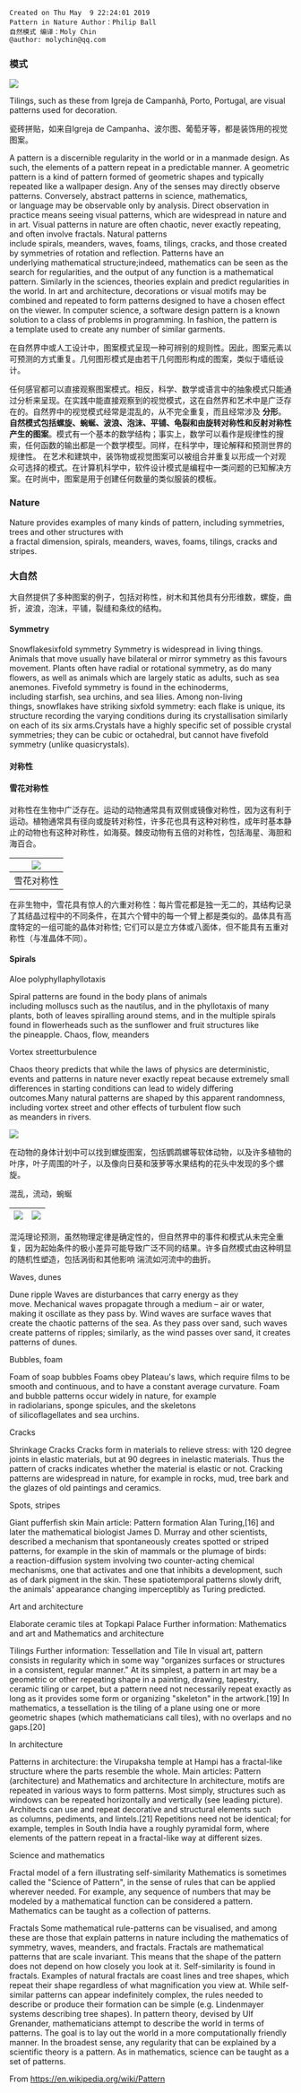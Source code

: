 ```
Created on Thu May  9 22:24:01 2019
Pattern in Nature Author：Philip Ball
自然模式 编译：Moly Chin
@author: molychin@qq.com
```

### 模式

![](res/300px-Igreja_de_Campanha_Azulejo_4.jpg)

Tilings, such as these from Igreja de Campanhã, Porto, Portugal, are visual patterns used for decoration.

瓷砖拼贴，如来自Igreja de Campanha、波尔图、葡萄牙等，都是装饰用的视觉图案。

A pattern is a discernible regularity in the world or in a manmade design. As such, the elements of a pattern repeat in a predictable manner. A geometric pattern is a kind of pattern formed of geometric shapes and typically repeated like a wallpaper design.
Any of the senses may directly observe patterns. Conversely, abstract patterns in science, mathematics, or language may be observable only by analysis. Direct observation in practice means seeing visual patterns, which are widespread in nature and in art. Visual patterns in nature are often chaotic, never exactly repeating, and often involve fractals. Natural patterns  include spirals, meanders, waves, foams, tilings, cracks, and those created by symmetries of rotation and reflection. Patterns have an underlying mathematical structure;indeed, mathematics can be seen as the search for regularities, and the output of any function is a mathematical pattern. Similarly in the sciences, theories explain and predict regularities in the world.
In art and architecture, decorations or visual motifs may be combined and repeated to form patterns designed to have a chosen effect on the viewer. In computer science, a software design pattern is a known solution to a class of problems in programming. In fashion, the pattern is a template used to create any number of similar garments.

在自然界中或人工设计中，图案模式呈现一种可辨别的规则性。因此，图案元素以可预测的方式重复。几何图形模式是由若干几何图形构成的图案，类似于墙纸设计。

任何感官都可以直接观察图案模式。相反，科学、数学或语言中的抽象模式只能通过分析来呈现。在实践中能直接观察到的视觉模式，这在自然界和艺术中是广泛存在的。自然界中的视觉模式经常是混乱的，从不完全重复，而且经常涉及 **分形**。**自然模式包括螺旋、蜿蜒、波浪、泡沫、平铺、龟裂和由旋转对称性和反射对称性产生的图案**。模式有一个基本的数学结构；事实上，数学可以看作是规律性的搜索，任何函数的输出都是一个数学模型。同样，在科学中，理论解释和预测世界的规律性。
在艺术和建筑中，装饰物或视觉图案可以被组合并重复以形成一个对观众可选择的模式。在计算机科学中，软件设计模式是编程中一类问题的已知解决方案。在时尚中，图案是用于创建任何数量的类似服装的模板。

### Nature
Nature provides examples of many kinds of pattern, including symmetries, trees and other structures with a fractal dimension, spirals, meanders, waves, foams, tilings, cracks and stripes.

### 大自然
大自然提供了多种图案的例子，包括对称性，树木和其他具有分形维数，螺旋，曲折，波浪，泡沫，平铺，裂缝和条纹的结构。

#### Symmetry
Snowflakesixfold symmetry
Symmetry is widespread in living things. Animals that move usually have bilateral or mirror symmetry as this favours movement. Plants often have radial or rotational symmetry, as do many flowers, as well as animals which are largely static as adults, such as sea anemones. Fivefold symmetry is found in the echinoderms, including starfish, sea urchins, and sea lilies.
Among non-living things, snowflakes have striking sixfold symmetry: each flake is unique, its structure recording the varying conditions during its crystallisation similarly on each of its six arms.Crystals have a highly specific set of possible crystal symmetries; they can be cubic or octahedral, but cannot have fivefold symmetry (unlike quasicrystals).

#### 对称性
#### 雪花对称性
对称性在生物中广泛存在。运动的动物通常具有双侧或镜像对称性，因为这有利于运动。植物通常具有径向或旋转对称性，许多花也具有这种对称性，成年时基本静止的动物也有这种对称性，如海葵。棘皮动物有五倍的对称性，包括海星、海胆和海百合。

|![](res/75px-Schnee1.jpg)|
|:---:|
|雪花对称性|

在非生物中，雪花具有惊人的六重对称性：每片雪花都是独一无二的，其结构记录了其结晶过程中的不同条件，在其六个臂中的每一个臂上都是类似的。晶体具有高度特定的一组可能的晶体对称性; 它们可以是立方体或八面体，但不能具有五重对称性（与准晶体不同）。

#### Spirals

Aloe polyphyllaphyllotaxis

Spiral patterns are found in the body plans of animals including molluscs such as the nautilus, and in the phyllotaxis of many plants, both of leaves spiralling around stems, and in the multiple spirals found in flowerheads such as the sunflower and fruit structures like the pineapple.
Chaos, flow, meanders

Vortex streetturbulence

Chaos theory predicts that while the laws of physics are deterministic, events and patterns in nature never exactly repeat because extremely small differences in starting conditions can lead to widely differing outcomes.Many natural patterns are shaped by this apparent randomness, including vortex street and other effects of turbulent flow such as meanders in rivers.

![](res/f019a83a7e.jpg)

在动物的身体计划中可以找到螺旋图案，包括鹦鹉螺等软体动物，以及许多植物的叶序，叶子周围的叶子，以及像向日葵和菠萝等水果结构的花头中发现的多个螺旋。


混乱，流动，蜿蜒

|![](res/b7309d2.jpg)|![](res/f3e4014.jpg)|
|:---:|:---:|

混沌理论预测，虽然物理定律是确定性的，但自然界中的事件和模式从未完全重复，因为起始条件的极小差异可能导致广泛不同的结果。许多自然模式由这种明显的随机性塑造，包括涡街和其他影响 湍流如河流中的曲折。

Waves, dunes

Dune ripple
Waves are disturbances that carry energy as they move. Mechanical waves propagate through a medium – air or water, making it oscillate as they pass by. Wind waves are surface waves that create the chaotic patterns of the sea. As they pass over sand, such waves create patterns of ripples; similarly, as the wind passes over sand, it creates patterns of dunes.

Bubbles, foam

Foam of soap bubbles
Foams obey Plateau's laws, which require films to be smooth and continuous, and to have a constant average curvature. Foam and bubble patterns occur widely in nature, for example in radiolarians, sponge spicules, and the skeletons of silicoflagellates and sea urchins.

Cracks

Shrinkage Cracks
Cracks form in materials to relieve stress: with 120 degree joints in elastic materials, but at 90 degrees in inelastic materials. Thus the pattern of cracks indicates whether the material is elastic or not. Cracking patterns are widespread in nature, for example in rocks, mud, tree bark and the glazes of old paintings and ceramics.

Spots, stripes

Giant pufferfish skin
Main article: Pattern formation
Alan Turing,[16] and later the mathematical biologist James D. Murray and other scientists, described a mechanism that spontaneously creates spotted or striped patterns, for example in the skin of mammals or the plumage of birds: a reaction-diffusion system involving two counter-acting chemical mechanisms, one that activates and one that inhibits a development, such as of dark pigment in the skin. These spatiotemporal patterns slowly drift, the animals' appearance changing imperceptibly as Turing predicted.

Art and architecture

Elaborate ceramic tiles at Topkapi Palace
Further information: Mathematics and art and Mathematics and architecture

Tilings
Further information: Tessellation and Tile
In visual art, pattern consists in regularity which in some way "organizes surfaces or structures in a consistent, regular manner." At its simplest, a pattern in art may be a geometric or other repeating shape in a painting, drawing, tapestry, ceramic tiling or carpet, but a pattern need not necessarily repeat exactly as long as it provides some form or organizing "skeleton" in the artwork.[19] In mathematics, a tessellation is the tiling of a plane using one or more geometric shapes (which mathematicians call tiles), with no overlaps and no gaps.[20]

In architecture

Patterns in architecture: the Virupaksha temple at Hampi has a fractal-like structure where the parts resemble the whole.
Main articles: Pattern (architecture) and Mathematics and architecture
In architecture, motifs are repeated in various ways to form patterns. Most simply, structures such as windows can be repeated horizontally and vertically (see leading picture). Architects can use and repeat decorative and structural elements such as columns, pediments, and lintels.[21] Repetitions need not be identical; for example, temples in South India have a roughly pyramidal form, where elements of the pattern repeat in a fractal-like way at different sizes.

Science and mathematics

Fractal model of a fern illustrating self-similarity
Mathematics is sometimes called the "Science of Pattern", in the sense of rules that can be applied wherever needed. For example, any sequence of numbers that may be modeled by a mathematical function can be considered a pattern. Mathematics can be taught as a collection of patterns.

Fractals
Some mathematical rule-patterns can be visualised, and among these are those that explain patterns in nature including the mathematics of symmetry, waves, meanders, and fractals. Fractals are mathematical patterns that are scale invariant. This means that the shape of the pattern does not depend on how closely you look at it. Self-similarity is found in fractals. Examples of natural fractals are coast lines and tree shapes, which repeat their shape regardless of what magnification you view at. While self-similar patterns can appear indefinitely complex, the rules needed to describe or produce their formation can be simple (e.g. Lindenmayer systems describing tree shapes).
In pattern theory, devised by Ulf Grenander, mathematicians attempt to describe the world in terms of patterns. The goal is to lay out the world in a more computationally friendly manner.
In the broadest sense, any regularity that can be explained by a scientific theory is a pattern. As in mathematics, science can be taught as a set of patterns.

From <https://en.wikipedia.org/wiki/Pattern>
